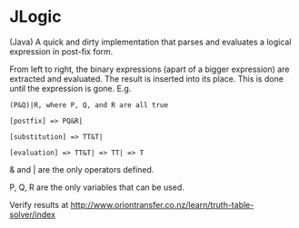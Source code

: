 JLogic
======

(Java) A quick and dirty implementation that parses and evaluates a logical expression in post-fix form.

From left to right, the binary expressions (apart of a bigger expression) are extracted and evaluated. The result is inserted into its place. This is done until the expression is gone. E.g.

	(P&Q)|R, where P, Q, and R are all true 
  
  	[postfix] => PQ&R|
  
  	[substitution] => TT&T| 
  
  	[evaluation] => TT&T| => TT| => T		

& and | are the only operators defined.

P, Q, R are the only variables that can be used.

Verify results at http://www.oriontransfer.co.nz/learn/truth-table-solver/index
